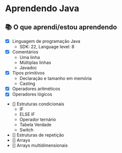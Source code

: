 # Aprendendo Java

## 📚 O que aprendi/estou aprendendo

- [x] Linguagem de programação Java
  - SDK: 22, Language level: 8
- [x] Comentários
  - Uma linha
  - Múltiplas linhas
  - Javadoc
- [x] Tipos primitivos
  - Declaração e tamanho em memória
  - Casting
- [x] Operadores aritméticos
- [x] Operadores lógicos
- [] Estruturas condicionais
  - IF
  - ELSE IF
  - Operador ternário
  - Tabela Verdade
  - Switch
- [] Estruturas de repetição
- [] Arrays
- [] Arrays multidimensionais